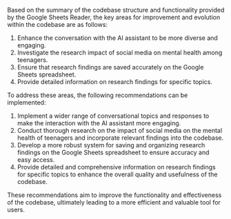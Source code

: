Based on the summary of the codebase structure and functionality provided by the Google Sheets Reader, the key areas for improvement and evolution within the codebase are as follows:

1. Enhance the conversation with the AI assistant to be more diverse and engaging.
2. Investigate the research impact of social media on mental health among teenagers.
3. Ensure that research findings are saved accurately on the Google Sheets spreadsheet.
4. Provide detailed information on research findings for specific topics.

To address these areas, the following recommendations can be implemented:

1. Implement a wider range of conversational topics and responses to make the interaction with the AI assistant more engaging.
2. Conduct thorough research on the impact of social media on the mental health of teenagers and incorporate relevant findings into the codebase.
3. Develop a more robust system for saving and organizing research findings on the Google Sheets spreadsheet to ensure accuracy and easy access.
4. Provide detailed and comprehensive information on research findings for specific topics to enhance the overall quality and usefulness of the codebase.

These recommendations aim to improve the functionality and effectiveness of the codebase, ultimately leading to a more efficient and valuable tool for users.